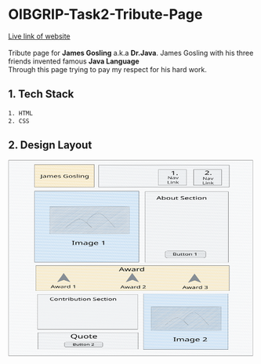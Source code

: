 # OIBGRIP-Task2-Tribute-Page
[Live link of website](https://basic-calc-24.netlify.app/)<br>
<br>
Tribute page for **James Gosling** a.k.a **Dr.Java**. James Gosling with his three friends invented famous **Java Language**<br>
Through this page trying to pay my respect for his hard work.

## 1. Tech Stack
```
1. HTML
2. CSS
```
## 2. Design Layout
  <img src="/img/tribute-page-design.svg" width="500px" height="400px" />
